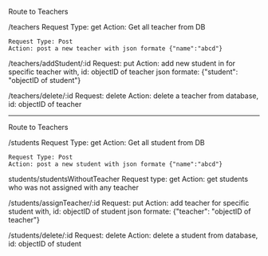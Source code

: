 Route to Teachers


/teachers
    Request Type: get
    Action: Get all teacher from DB

    Request Type: Post
    Action: post a new teacher with json formate {"name":"abcd"}

/teachers/addStudent/:id
    Request: put
    Action: add new student in for specific teacher with,
        id: objectID of teacher
        json formate: {"student": "objectID of student"}

/teachers/delete/:id
    Request: delete
    Action: delete a teacher from database,
        id: objectID of teacher

-------------------------------------------------------------------
Route to Teachers


/students
    Request Type: get
    Action: Get all student from DB

    Request Type: Post
    Action: post a new student with json formate {"name":"abcd"}


students/studentsWithoutTeacher
    Request type: get
    Action: get students who was not assigned with any teacher

/students/assignTeacher/:id
    Request: put
    Action: add teacher for specific student with,
        id: objectID of student
        json formate: {"teacher": "objectID of teacher"}


/students/delete/:id
    Request: delete
    Action: delete a student from database,
        id: objectID of student